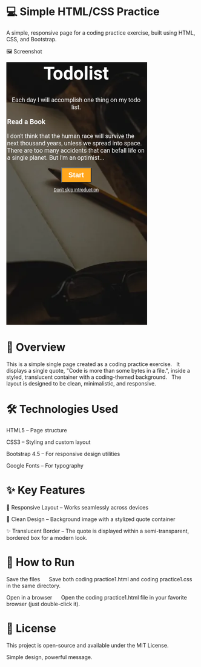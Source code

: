 # 💻 Simple HTML/CSS Practice  
A simple, responsive page for a coding practice exercise, built using HTML, CSS, and Bootstrap.

🖼️ Screenshot  

![Coding Practice Screenshot](./todo-list-v6.png)

# 📖 Overview  
This is a simple single page created as a coding practice exercise.  
It displays a single quote, "Code is more than some bytes in a file.", inside a styled, translucent container with a coding-themed background.  
The layout is designed to be clean, minimalistic, and responsive.

# 🛠️ Technologies Used  
HTML5 – Page structure  

CSS3 – Styling and custom layout  

Bootstrap 4.5 – For responsive design utilities  

Google Fonts – For typography  

# ✨ Key Features  
📱 Responsive Layout – Works seamlessly across devices  

🎨 Clean Design – Background image with a stylized quote container  

✨ Translucent Border – The quote is displayed within a semi-transparent, bordered box for a modern look.

# 🚀 How to Run  
Save the files  
   Save both coding practice1.html and coding practice1.css in the same directory.  

Open in a browser  
   Open the coding practice1.html file in your favorite browser (just double-click it).

# 📜 License  
This project is open-source and available under the MIT License.

Simple design, powerful message.
